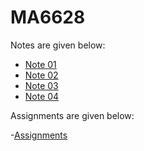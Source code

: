 # MA6628

Notes are given below:

- [Note 01](L01v01.ipynb)
- [Note 02](L02v01.ipynb)
- [Note 03](L03v01.ipynb)
- [Note 04](L04v01.ipynb)

Assignments are given below:

-[Assignments](Assignments.ipynb)

